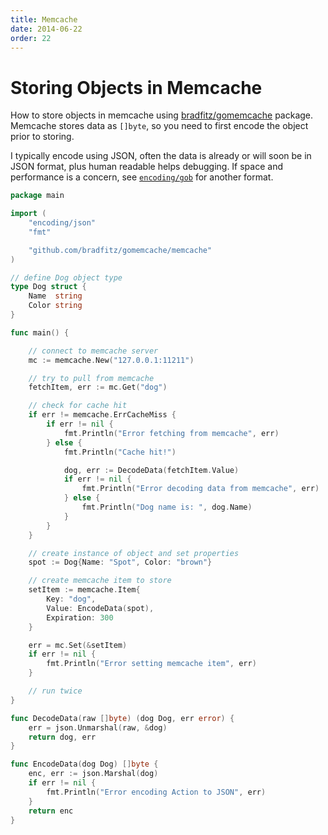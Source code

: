 ```yaml
---
title: Memcache
date: 2014-06-22
order: 22
---
```


# Storing Objects in Memcache

How to store objects in memcache using [bradfitz/gomemcache](https://github.com/bradfitz/gomemcache) package. Memcache stores data as `[]byte`, so you need to first encode the object prior to storing.

I typically encode using JSON, often the data is already or will soon be in JSON format, plus human readable helps debugging. If space and performance is a concern, see [`encoding/gob`](https://golang.org/pkg/encoding/gob/) for another format.

```go
package main

import (
	"encoding/json"
	"fmt"

	"github.com/bradfitz/gomemcache/memcache"
)

// define Dog object type
type Dog struct {
	Name  string
	Color string
}

func main() {

	// connect to memcache server
	mc := memcache.New("127.0.0.1:11211")

	// try to pull from memcache
	fetchItem, err := mc.Get("dog")

	// check for cache hit
	if err != memcache.ErrCacheMiss {
		if err != nil {
			fmt.Println("Error fetching from memcache", err)
		} else {
			fmt.Println("Cache hit!")

			dog, err := DecodeData(fetchItem.Value)
			if err != nil {
				fmt.Println("Error decoding data from memcache", err)
			} else {
				fmt.Println("Dog name is: ", dog.Name)
			}
		}
	}

	// create instance of object and set properties
	spot := Dog{Name: "Spot", Color: "brown"}

	// create memcache item to store
	setItem := memcache.Item{
		Key: "dog",
		Value: EncodeData(spot),
		Expiration: 300
	}

	err = mc.Set(&setItem)
	if err != nil {
		fmt.Println("Error setting memcache item", err)
	}

	// run twice
}

func DecodeData(raw []byte) (dog Dog, err error) {
	err = json.Unmarshal(raw, &dog)
	return dog, err
}

func EncodeData(dog Dog) []byte {
	enc, err := json.Marshal(dog)
	if err != nil {
		fmt.Println("Error encoding Action to JSON", err)
	}
	return enc
}
```
